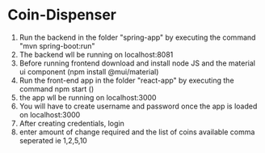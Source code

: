 # Coin-Dispenser

1. Run the backend in the folder "spring-app" by executing the command "mvn spring-boot:run"
2. The backend wll be running on localhost:8081
3. Before running frontend download and install node JS and the material ui component (npm install @mui/material)
4. Run the front-end app in the folder "react-app" by executing the command npm start ()
5. the app wll be running on localhost:3000
6. You will have to create username and password once the app is loaded on localhost:3000
7. After creating credentials, login
8. enter amount of change required and the list of coins available comma seperated ie 1,2,5,10 
